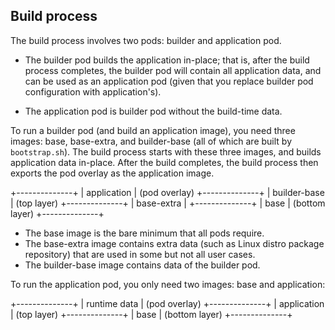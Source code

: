 ## Build process

The build process involves two pods: builder and application pod.

* The builder pod builds the application in-place; that is, after the
  build process completes, the builder pod will contain all application
  data, and can be used as an application pod (given that you replace
  builder pod configuration with application's).

* The application pod is builder pod without the build-time data.

To run a builder pod (and build an application image), you need three
images: base, base-extra, and builder-base (all of which are built by
`bootstrap.sh`).  The build process starts with these three images, and
builds application data in-place.  After the build completes, the build
process then exports the pod overlay as the application image.

  +--------------+
  | application  | (pod overlay)
  +--------------+
  | builder-base | (top layer)
  +--------------+
  | base-extra   |
  +--------------+
  | base         | (bottom layer)
  +--------------+

* The base image is the bare minimum that all pods require.
* The base-extra image contains extra data (such as Linux distro package
  repository) that are used in some but not all user cases.
* The builder-base image contains data of the builder pod.

To run the application pod, you only need two images: base and
application:

  +--------------+
  | runtime data | (pod overlay)
  +--------------+
  | application  | (top layer)
  +--------------+
  | base         | (bottom layer)
  +--------------+
